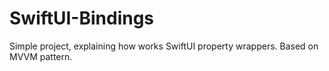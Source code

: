 # SwiftUI-Bindings
 Simple project, explaining how works SwiftUI property wrappers. Based on MVVM pattern.

